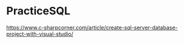 # PracticeSQL
https://www.c-sharpcorner.com/article/create-sql-server-database-project-with-visual-studio/
